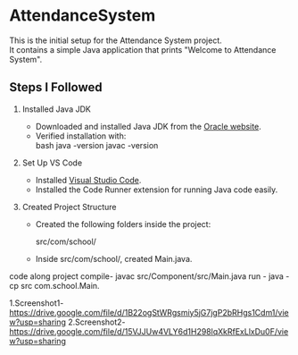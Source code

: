 # AttendanceSystem

This is the initial setup for the Attendance System project.  
It contains a simple Java application that prints "Welcome to Attendance System".

## Steps I Followed

1. Installed Java JDK  
   - Downloaded and installed Java JDK from the [Oracle website](https://www.oracle.com/java/technologies/javase-downloads.html).  
   - Verified installation with:  
     bash
     java -version
     javac -version
     

2. Set Up VS Code  
   - Installed [Visual Studio Code](https://code.visualstudio.com/).  
   - Installed the Code Runner extension for running Java code easily.

3. Created Project Structure  
   - Created the following folders inside the project:  
     
     src/com/school/
     
   - Inside src/com/school/, created Main.java.


code along project
compile- javac src/Component/src/Main.java
run - java -cp src com.school.Main.

1.Screenshot1-https://drive.google.com/file/d/1B22ogStWRgsmiy5jG7jgP2bRHgs1Cdm1/view?usp=sharing
2.Screenshot2- https://drive.google.com/file/d/15VJJUw4VLY6d1H298lqXkRfExLlxDu0F/view?usp=sharing